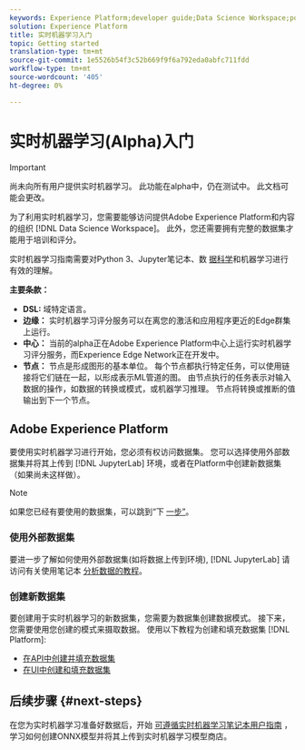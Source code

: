 ```yaml
---
keywords: Experience Platform;developer guide;Data Science Workspace;popular topics;Real time machine learning;
solution: Experience Platform
title: 实时机器学习入门
topic: Getting started
translation-type: tm+mt
source-git-commit: 1e5526b54f3c52b669f9f6a792eda0abfc711fdd
workflow-type: tm+mt
source-wordcount: '405'
ht-degree: 0%

---
```



# 实时机器学习(Alpha)入门

>[!IMPORTANT]
>尚未向所有用户提供实时机器学习。 此功能在alpha中，仍在测试中。 此文档可能会更改。

为了利用实时机器学习，您需要能够访问提供Adobe Experience Platform和内容的组织 [!DNL Data Science Workspace]。 此外，您还需要拥有完整的数据集才能用于培训和评分。

实时机器学习指南需要对Python 3、Jupyter笔记本、数 [据科学](../jupyterlab/overview.md)和机器学习进行有效的理解。

**主要条款：**

- **DSL:** 域特定语言。
- **边缘：** 实时机器学习评分服务可以在离您的激活和应用程序更近的Edge群集上运行。
- **中心：** 当前的alpha正在Adobe Experience Platform中心上运行实时机器学习评分服务，而Experience Edge Network正在开发中。
- **节点：** 节点是形成图形的基本单位。 每个节点都执行特定任务，可以使用链接将它们链在一起，以形成表示ML管道的图。 由节点执行的任务表示对输入数据的操作，如数据的转换或模式，或机器学习推理。 节点将转换或推断的值输出到下一个节点。

## Adobe Experience Platform

要使用实时机器学习进行开始，您必须有权访问数据集。 您可以选择使用外部数据集并将其上传到 [!DNL JupyterLab] 环境，或者在Platform中创建新数据集（如果尚未这样做）。

>[!NOTE]
>如果您已经有要使用的数据集，可以跳到“下 [一步”](#next-steps)。

### 使用外部数据集

要进一步了解如何使用外部数据集(如将数据上传到环境), [!DNL JupyterLab] 请访问有关使用笔记本 [分析数据的教程](../jupyterlab/analyze-your-data.md#external-data)。

### 创建新数据集

要创建用于实时机器学习的新数据集，您需要为数据集创建数据模式。 接下来，您需要使用您创建的模式来摄取数据。 使用以下教程为创建和填充数据集 [!DNL Platform]:

- [在API中创建并填充数据集](../../catalog/datasets/create.md)
- [在UI中创建和填充数据集](../../ingestion/tutorials/ingest-batch-data.md)

## 后续步骤 {#next-steps}

在您为实时机器学习准备好数据后，开始 [可遵循实时机器学习笔记本用户指南](./rtml-authoring-notebook.md) ，学习如何创建ONNX模型并将其上传到实时机器学习模型商店。

